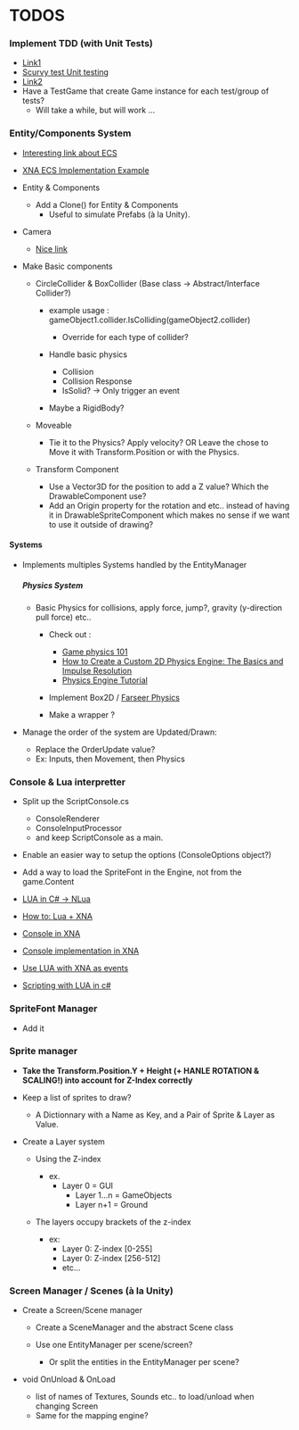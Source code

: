 ﻿
# TODOS

### Implement TDD (with Unit Tests)
- [Link1](http://stackoverflow.com/questions/32835/xna-unit-testing)
- [Scurvy test Unit testing](http://scurvytest.codeplex.com/)
- [Link2](http://stackoverflow.com/questions/14087/automated-testing-a-game#14136)
- Have a TestGame that create Game instance for each test/group of tests?
	- Will take a while, but will work ...

###  Entity/Components System

- [Interesting link about ECS](http://gameprogrammingpatterns.com/component.html)

- [XNA ECS Implementation Example](https://xnaentitycomponents.codeplex.com/)	

- Entity & Components
	- Add a Clone() for Entity & Components
		- Useful to simulate Prefabs (à la Unity).

- Camera
	- [Nice link](http://gamedev.stackexchange.com/questions/59301/xna-2d-camera-scrolling-why-use-matrix-transform)

- Make Basic components

	- CircleCollider &  BoxCollider (Base class -> Abstract/Interface Collider?)

		- example usage : gameObject1.collider.IsColliding(gameObject2.collider)	
			- Override for each type of collider?

		- Handle basic physics
			- Collision
			- Collision Response
			- IsSolid? -> Only trigger an event

		- Maybe a RigidBody?

	- Moveable 
		- Tie it to the Physics? Apply velocity? OR Leave the chose to Move it with Transform.Position or with the Physics.

	- Transform Component
		- Use a Vector3D for the position to add a Z value? Which the DrawableComponent use?
		- Add an Origin property for the rotation and etc.. instead of having it in DrawableSpriteComponent which makes no sense if we want to use it outside of drawing?
	
#### Systems

- Implements multiples Systems handled by the EntityManager
	##### Physics System 	
		
	- Basic Physics for collisions, apply force, jump?, gravity (y-direction pull force) etc..
		- Check out :
			- [Game physics 101](http://www.rodedev.com/tutorials/gamephysics/) 	
			- [How to Create a Custom 2D Physics Engine: The Basics and Impulse  Resolution](http://gamedevelopment.tutsplus.com/tutorials/how-to-create-a-custom-2d-physics-engine-the-basics-and-impulse-resolution--gamedev-6331 )
			- [Physics Engine Tutorial](http://physics.gac.edu/~miller/jterm_2013/physics_engine_tutorial.html)
				
		- Implement Box2D / [Farseer Physics](https://farseerphysics.codeplex.com/)
		- Make a wrapper ?
		
- Manage the order of the system are Updated/Drawn: 
	- Replace the OrderUpdate value?
	- Ex: Inputs, then Movement, then Physics


### Console & Lua interpretter

- Split up the ScriptConsole.cs
	- ConsoleRenderer
	- ConsoleInputProcessor
	- and keep ScriptConsole as a main.
	
- Enable an easier way to setup the options (ConsoleOptions object?)

- Add a way to load the SpriteFont in the Engine, not from the game.Content

- [LUA in C# -> NLua](https://github.com/NLua/NLua)
- [How to: Lua + XNA](http://xnacoding.blogspot.ca/2010/07/how-to-lua-xna.html)		
- [Console in XNA](http://gamedev.stackexchange.com/questions/45107/input-output-console-window-in-xna)
- [Console implementation in XNA](https://code.google.com/r/jameswalkoski-xnagameconsole-xna4/source/browse)
- [Use LUA with XNA as events](http://www.gamedev.net/topic/612571-using-lua-with-xna-as-events/)
- [Scripting with LUA in c#](http://www.godpatterns.com/2006/05/scripting-with-lua-in-c.html)

### SpriteFont Manager

- Add it

### Sprite manager

- <b>Take the Transform.Position.Y + Height (+ HANLE ROTATION & SCALING!) into account for Z-Index correctly</b>

- Keep a list of sprites to draw?
	- A Dictionnary with a Name as Key, and a Pair of Sprite & Layer as Value.

- Create a Layer system

	- Using the Z-index
		- ex. 
			- Layer 0 = GUI 
				- Layer 1...n = GameObjects 
				- Layer n+1 = Ground

	- The layers occupy brackets of the z-index
		- ex: 
			- Layer 0: Z-index [0-255]
			- Layer 0: Z-index [256-512]
			- etc...

### Screen Manager / Scenes (à la Unity)

- Create a Screen/Scene manager
	- Create a SceneManager and the abstract Scene class

	- Use one EntityManager per scene/screen?
		- Or split the entities in the EntityManager per scene?

- void OnUnload & OnLoad
	- list of names of Textures, Sounds etc.. to load/unload when changing Screen
	- Same for the mapping engine?
